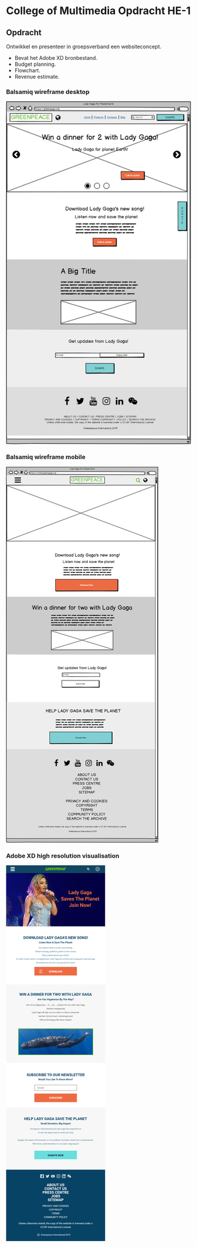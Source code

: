 # College of Multimedia Opdracht HE-1

## Opdracht

Ontwikkel en presenteer in groepsverband een websiteconcept.

* Bevat het Adobe XD bronbestand.
* Budget planning.
* Flowchart.
* Revenue estimate.

### Balsamiq wireframe desktop
![Balsamiq wireframe desktop](./assets/greenpeace-international-desktop.png)

### Balsamiq wireframe mobile
![Balsamiq wireframe mobile](./assets/greenpeace-international-mobile.png)

### Adobe XD high resolution visualisation
![High resolution visualisation](./assets/greenpeace-casus-lady-gaga.png)
